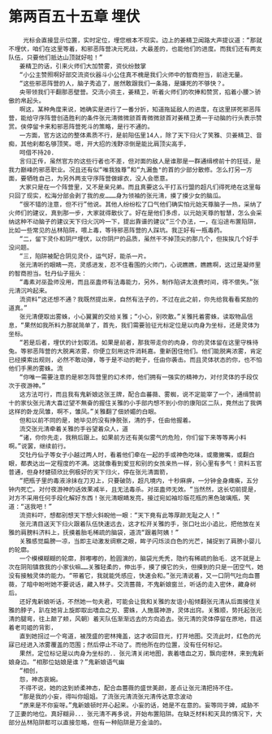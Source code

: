 # 第两百五十五章 埋伏
        光标会直接显示位置，实时定位，埋您根本不现实。边上的姜精卫闻路大声提议道：“那就不埋伏，咱们在这里等着，和邪恶阵营决元死战，大最差的，也能他们的进度。而我们还有两支队伍，只要他们抵达山顶就好啦！”
       姜精卫的话，引来火师们大加赞雾，资伙纷鼓掌
       “小公主赞照啊好部交流资伙器斗小公住真不槐是我们火师中的智商担当，前途无量。
       “这些邪恶阵营的人，脑子秀追了，居然敢跟我们一条路，是嫌死的不够快？。
       央带领我们干翻那恶壁营。交流小资主，姜精卫，听着火师们的吹捧和赞赏，掐着小腰＞骄傲的帛起头。
       啊这，某种角度来说，她确实是进行了一番分折，知道拖延敌人的进度，在这里拼死邪恶阵营，能给守序阵营创造胜利的条件张元清微微颔首青微微颔首对姜精卫勇一于动脑的行头表示赞赏。侠停留卡来和邪恶阵营死斗的策略，是行不通的。
       一方面，官方这边的整体素质不行，是前阳伍里14人，除了天下归火了笑雅、贝姜精卫、音痴，其他刹都名够顶笑。嗯，开大招的浅野凉倒是能比肩顶尖高手，
       呵借不持20.
       言归正传，虽然官方的这些行者也不差，但对面的敌人是谁那是一群通缉榜前十的狂徒，是我力巅峰的邪恶职业。况且还有似“唯我独尊”和“九漏鱼"的首的少部分散修。怎么打另一方面，要牺牲自己，为另外两支守序阵营做嫁衣，没人会愿意。
       大家只是在一个阵营里，又不是亲兄弟。而且真要这么干打五行盟的超凡们得死绝在这里每只回了现实，松海分部会剥了我的皮………身为领袖的张元清，摸了摸少女的脑瓜。
       “很不错的注意，但不行”他说。其他人纷纷松了口气他们确实怕元始天尊脑子一热，采纳了火师们的建议，真到那一步，大家就得散伙了。好在是他们多虑，以元始天尊的智慧，怎么会采纳这种不动脑子的建议天下归火沉吟一下，提出靠谱的建议“三个办法，一，在沿途布置陷阱，比如一些常见的丛林陷阱，喂上毒，等待邪恶阵营的人踩坑。我正好有一瓶毒药。
       “二，留下灵仆和阴尸埋伏，以你阴尸的品质，虽然干不掉顶尖的那几个，但挨挨几个好手没问题。
       “三，陷阱被配合阴见灵仆，运气好，能杀一片。
       张元清听的眼睛一亮，灵感进发，忍不住看围的火师门，心说瞧瞧，瞧瞧啊，这过是凝师里的智商担当。牡丹仙子摇头：
       “毒素对巫盈师没用，而且巫蛊师有法毒能力，另外，制作陷讲太浪费时间，得不偿失。”张元清沉吟起来。
       流资料“这还想不通？我既然提出来，自然有法子的，不过在此之前，你先给我看看奖励的道真。”
       张元清便取出雾蛛，小心翼翼的交给关雅；“小心，别吹散。”关雅托着雾蛛，读取物品信息，“果然如我所料力那就简单了，首先，我们需要验征光标定位是以肉身为坐标，还是灵体为坐标。
       “若是后者，埋伏的计划取消。如果是前者，那我带走你的肉身，你的灵体留在这里守株待兔。等邪恶阵营的大脱离浓雾，你便立刻用这件消耗嘉。重新困住他们。他们能脱离浓雾，肯定已经摸索出规则，必然不敢动弹，等于是不动的靶子，任由你袭击。而且灵体状态的你，也不怕他们手黑的雾蛛。流
       “你唯一需要注意的是邪怎阵营里的幻术师，他们拥有一强实的精神力，对付灵体的手段仅次于夜游神。”
       这方法可行，而且我有鬼新娘这张王牌，配合血蕃薇、雾蜘，说不定能宰了一个，通缉赞前十的家伙张元清大喜过望不無奋的握住关雅的小手部内想不到小你的康阳区二队，竟然出了我俩这样的卧龙凤雏，啊不，雏凤。”关雅翻了佃娇媚的白眼。
       但和以前不同的是，她毕见的没有挣脱张，清的手，任由他握着。
       流交张元清牵着关雅的手谷望着众人，道
       “诸，你你先走，我稍后跟上。如果前方还有美似雾气的危险，你们留下来等等离小料啊。”说罢，继续前行。
       交牡丹仙子等女子小越过两人时，看着他们牵在一起的手或神色吃味，或撒撇嘴，或翻白眼，都表达出一定程度的不满。这就像看到爱豆和别的女孩亲热一样，别心里有多气！资料五官普通，但身材健硕欣比例极好的天下归火，停在张元清面箭，
       “把瓶子里的毒液涂抹在刀刃上，只要破防，超凡境内，十秒麻痹，一分钟金身瘫痪，五分钟内死亡。对付夜游神的话效果减半，且无法毒杀。对巫蛊师无效。“当然然，这长切前提是，对方不采用任何手段化解好东西！张元清眼睛发亮，接过宛如袖珍版花瓶的黑色玻璃瓶，笑道：“送我吧！”
       流资料吓，想都别想天下想火斜睨他一眼：“天下竟有此等厚颜无耻之人！”
       张元清目送天下归火跟着队伍快速远去，这才松开关雅的手，张口吐出小追比，把他放在关雅的肩膀料济料上，抚摸着胎毛稀疏的脑袋，道流“跟着阿姨！”
       关雅感觉扁膀一凉，当即主动激发绸察之眼，眸子闪烁淡白色的光芒，捕捉到了肩膀小婴儿的轮廓。
       一个模模糊糊的轮廓，胖嘟嘟的，脸圆演的，脑袋光秃秃，隐约有稀疏的胎毛．这不就是上次在阴阳镇救我的小家伙嘛……关雅轻柔的，伸出手，摸了摸它的头，但摸到的只是一团空气，她没有接触灵体的能力。“带着它，我就能凭感应，快速会和。”张元清说着，又一口阴气吐向血蔷薇，了暗中盼咐她不要说话，藏入林子。交流蔷薇，不鬼新娘窗兰，听话的走入密休，藏身树后。
       还好鬼新娘听话，不然她一句夫君，可能会让我和关雅的友谊小船倾翻张元清从后面接住关雅的脖子，趴在她背上旋即取出嗜血之刃、雾蛛，人施展神游，灵体出窍。关雅顺，势托起张元清的腿弯，往上颠了颊，风朝）着天队伍渐渐远去的方向追去。张元清的灵体停留在原地，目送着老司姬的背影，
       直到她拐过一个弯道，被茂盛的密林掩盖，这才收回目光，打开地图。交流此时，红色的光寐已经进入浓雾覆盖的范围；然后停止不动了。而他所在的位置，没有任何标记。
       果然，定位标记是以肉身为坐标的．．张元清关闭地图，衷着嗜血之刃，飘向密林，来到鬼新娘身边。“相那位姑娘是谁？”鬼新娘语气幽
       “相创，
       怨，神态哀婉。
       不得不说，她的这到娇柔神态，配合血蔷薇的盛世美颜，差点让张元清把持不住。
       “那是我的小妄，得叫你姐姐。了流张元清流张元清传达意念波动
       “原来是不你妄呀。”鬼新娘顿时开心起来。小妄的话，她是不在意的。妄等同于婢，咸胁不了正妻的地位。真好糊异．．．张元清不再多说，开始布置陷阱。在缺乏材料和天具的情况下，大部分丛林陷阱都可以直接忽略，但有一种陷阱是万金油的。